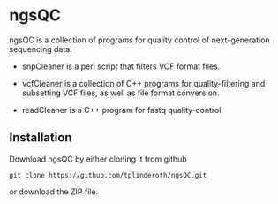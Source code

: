 ngsQC
=====

ngsQC is a collection of programs for quality control of next-generation sequencing data.

* snpCleaner is a perl script that filters VCF format files.

* vcfCleaner is a collection of C++ programs for quality-filtering and subsetting VCF files, as well as file format conversion.

* readCleaner is a C++ program for fastq quality-control.

## Installation

Download ngsQC by either cloning it from github

	git clone https://github.com/tplinderoth/ngsQC.git

or download the ZIP file.
